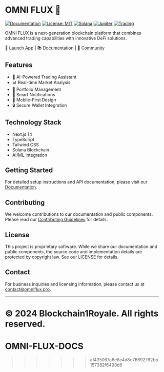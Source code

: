# OMNI FLUX 🌊

[![Documentation](https://img.shields.io/badge/documentation-yes-brightgreen.svg)](https://docs.omniflux.pro)
[![License: MIT](https://img.shields.io/badge/License-MIT-yellow.svg)](https://opensource.org/licenses/MIT)
[![Solana](https://img.shields.io/badge/Solana-Platform-blueviolet)](https://solana.com)
[![Jupiter](https://img.shields.io/badge/Jupiter-DEX-blue)](https://jup.ag)
[![Trading](https://img.shields.io/badge/Trading-Active-success)](https://omniflux.pro/trading)

OMNI FLUX is a next-generation blockchain platform that combines advanced trading capabilities with innovative DeFi solutions.

🔗 [Launch App](https://app.omniflux.pro) | 📚 [Documentation](https://docs.omniflux.pro) | 🤝 [Community](https://discord.gg/omniflux)

## Features

- 🤖 AI-Powered Trading Assistant
- 📊 Real-time Market Analysis
- 💼 Portfolio Management
- 🔔 Smart Notifications
- 📱 Mobile-First Design
- 🔒 Secure Wallet Integration

## Technology Stack

- Next.js 14
- TypeScript
- Tailwind CSS
- Solana Blockchain
- AI/ML Integration

## Getting Started

For detailed setup instructions and API documentation, please visit our [Documentation](https://docs.omniflux.pro).

## Contributing

We welcome contributions to our documentation and public components. Please read our [Contributing Guidelines](CONTRIBUTING.md) for details.

## License

This project is proprietary software. While we share our documentation and public components, the source code and implementation details are protected by copyright law. See our [LICENSE](LICENSE) for details.

## Contact

For business inquiries and licensing information, please contact us at [contact@omniflux.pro](mailto:contact@omniflux.pro).

---

© 2024 Blockchain1Royale. All rights reserved. 
=======
# OMNI-FLUX-DOCS
>>>>>>> af435067a6e8c4d8c76692782bb157382f6498d6
